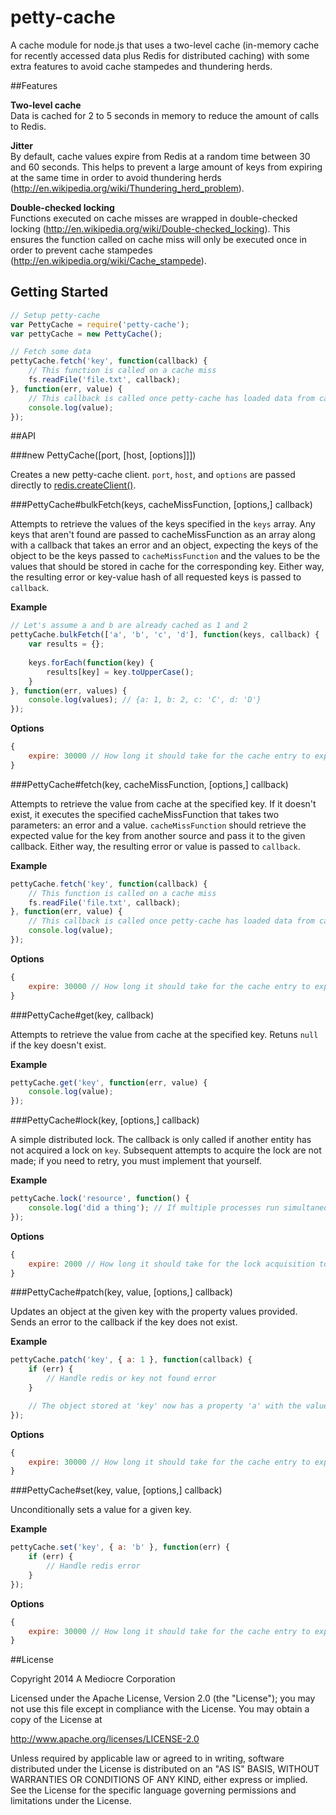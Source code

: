 petty-cache
===========

A cache module for node.js that uses a two-level cache (in-memory cache for recently accessed data plus Redis for distributed caching) with some extra features to avoid cache stampedes and thundering herds.

##Features

**Two-level cache**  
Data is cached for 2 to 5 seconds in memory to reduce the amount of calls to Redis.

**Jitter**  
By default, cache values expire from Redis at a random time between 30 and 60 seconds. This helps to prevent a large amount of keys from expiring at the same time in order to avoid thundering herds (http://en.wikipedia.org/wiki/Thundering_herd_problem).

**Double-checked locking**  
Functions executed on cache misses are wrapped in double-checked locking (http://en.wikipedia.org/wiki/Double-checked_locking). This ensures the function called on cache miss will only be executed once in order to prevent cache stampedes (http://en.wikipedia.org/wiki/Cache_stampede).

## Getting Started

```javascript
// Setup petty-cache
var PettyCache = require('petty-cache');
var pettyCache = new PettyCache();

// Fetch some data
pettyCache.fetch('key', function(callback) {
    // This function is called on a cache miss
    fs.readFile('file.txt', callback);
}, function(err, value) {
    // This callback is called once petty-cache has loaded data from cache or executed the specified cache miss function
    console.log(value);
});
```

##API

###new PettyCache([port, [host, [options]]])

Creates a new petty-cache client. `port`, `host`, and `options` are passed directly to [redis.createClient()](https://www.npmjs.org/package/redis#redis-createclient-).

###PettyCache#bulkFetch(keys, cacheMissFunction, [options,] callback)

Attempts to retrieve the values of the keys specified in the `keys` array. Any keys that aren't found are passed to cacheMissFunction as an array along with a callback that takes an error and an object, expecting the keys of the object to be the keys passed to `cacheMissFunction` and the values to be the values that should be stored in cache for the corresponding key.  Either way, the resulting error or key-value hash of all requested keys is passed to `callback`.

**Example**

```javascript
// Let's assume a and b are already cached as 1 and 2
pettyCache.bulkFetch(['a', 'b', 'c', 'd'], function(keys, callback) {
    var results = {};
    
    keys.forEach(function(key) {
        results[key] = key.toUpperCase();
    }
}, function(err, values) {
    console.log(values); // {a: 1, b: 2, c: 'C', d: 'D'}
});
```

**Options**

```javascript
{
    expire: 30000 // How long it should take for the cache entry to expire in milliseconds. Defaults to a random value between 30000 and 60000 (for jitter).
}
```

###PettyCache#fetch(key, cacheMissFunction, [options,] callback)

Attempts to retrieve the value from cache at the specified key. If it doesn't exist, it executes the specified cacheMissFunction that takes two parameters: an error and a value.  `cacheMissFunction` should retrieve the expected value for the key from another source and pass it to the given callback. Either way, the resulting error or value is passed to `callback`.

**Example**

```javascript
pettyCache.fetch('key', function(callback) {
    // This function is called on a cache miss
    fs.readFile('file.txt', callback);
}, function(err, value) {
    // This callback is called once petty-cache has loaded data from cache or executed the specified cache miss function
    console.log(value);
});
```

**Options**

```javascript
{
    expire: 30000 // How long it should take for the cache entry to expire in milliseconds. Defaults to a random value between 30000 and 60000 (for jitter).
}
```

###PettyCache#get(key, callback)

Attempts to retrieve the value from cache at the specified key. Retuns `null` if the key doesn't exist.

**Example**

```javascript
pettyCache.get('key', function(err, value) {
    console.log(value);
});
```

###PettyCache#lock(key, [options,] callback)

A simple distributed lock. The callback is only called if another entity has not acquired a lock on `key`.  Subsequent attempts to acquire the lock are not made; if you need to retry, you must implement that yourself.

**Example**

```javascript
pettyCache.lock('resource', function() {
    console.log('did a thing'); // If multiple processes run simultaneously, only one should print 'did a thing'
});
```

**Options**

```javascript
{
    expire: 2000 // How long it should take for the lock acquisition to expire in milliseconds. Defaults to 1000.
}
```

###PettyCache#patch(key, value, [options,] callback)

Updates an object at the given key with the property values provided. Sends an error to the callback if the key does not exist.

**Example**

```javascript
pettyCache.patch('key', { a: 1 }, function(callback) {
    if (err) {
        // Handle redis or key not found error
    }

    // The object stored at 'key' now has a property 'a' with the value 1. Its other values are intact.
});
```

**Options**

```javascript
{
    expire: 30000 // How long it should take for the cache entry to expire in milliseconds. Defaults to a random value between 30000 and 60000 (for jitter).
}
```

###PettyCache#set(key, value, [options,] callback)

Unconditionally sets a value for a given key.

**Example**

```javascript
pettyCache.set('key', { a: 'b' }, function(err) {
    if (err) {
        // Handle redis error
    }
});
```

**Options**

```javascript
{
    expire: 30000 // How long it should take for the cache entry to expire in milliseconds. Defaults to a random value between 30000 and 60000 (for jitter).
}
```

##License

Copyright 2014 A Mediocre Corporation

Licensed under the Apache License, Version 2.0 (the "License"); you may not use this file except in compliance with the License.  You may obtain a copy of the License at

http://www.apache.org/licenses/LICENSE-2.0

Unless required by applicable law or agreed to in writing, software distributed under the License is distributed on an "AS IS" BASIS, WITHOUT WARRANTIES OR CONDITIONS OF ANY KIND, either express or implied.  See the License for the specific language governing permissions and limitations under the License.
